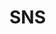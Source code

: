 # SNS

<!-- BEGINNING OF PRE-COMMIT-TERRAFORM DOCS HOOK -->
<!-- END OF PRE-COMMIT-TERRAFORM DOCS HOOK -->
